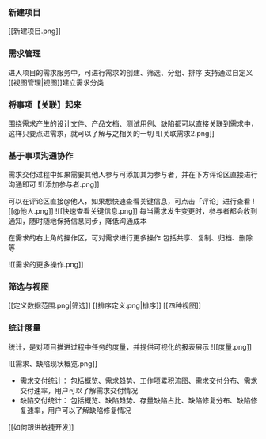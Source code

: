 
### 新建项目
[[新建项目.png]]

### 需求管理
进入项目的需求服务中，可进行需求的创建、筛选、分组、排序
支持通过自定义[[视图管理|视图]]建立需求分类

### 将事项【关联】起来
围绕需求产生的设计文件、产品文档、测试用例、缺陷都可以直接关联到需求中，这样只要点进需求，就可以了解与之相关的一切
![[关联需求2.png]]

### 基于事项沟通协作
需求交付过程中如果需要其他人参与可添加其为参与者，并在下方评论区直接进行沟通即可
![[添加参与者.png]]

可以在评论区直接@他人，如果想快速查看关键信息，可点击「评论」进行查看
![[@他人.png]]
![[快速查看关键信息.png]]
每当需求发生变更时，参与者都会收到通知，随时随地保持信息同步，降低沟通成本

在需求的右上角的操作区，可对需求进行更多操作
包括共享、复制、归档、删除等

![[需求的更多操作.png]]

### 筛选与视图
[[定义数据范围.png|筛选]]
[[排序定义.png|排序]]
[[四种视图]]

### 统计度量
统计，是对项目推进过程中任务的度量，并提供可视化的报表展示
![[度量.png]]


![[需求、缺陷现状概览.png]]
- 需求交付统计：
	包括概览、需求趋势、工作项累积流图、需求交付分布、需求交付速率，用户可以了解需求交付情况
- 缺陷交付统计：
	包括概览、缺陷趋势、存量缺陷占比、缺陷修复分布、缺陷修复速率，用户可以了解缺陷修复情况


[[如何跟进敏捷开发]]
